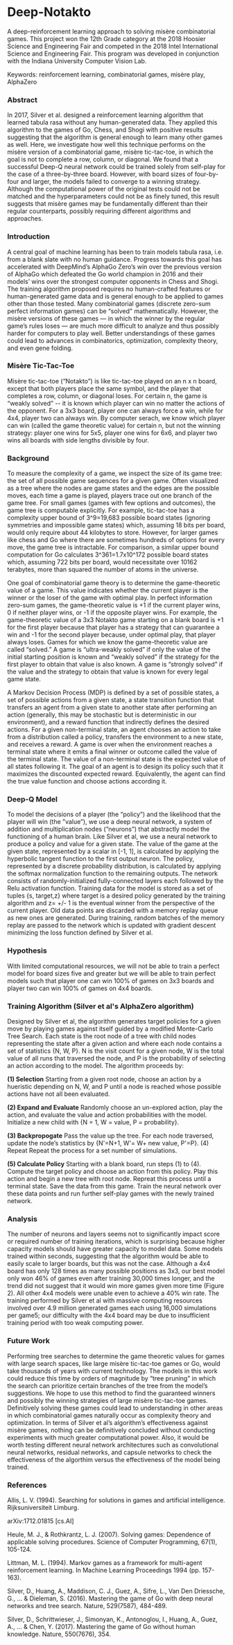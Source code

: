 # Deep-Notakto
A deep-reinforcement learning approach to solving mis&egrave;re
combinatorial games.
This project won the 12th Grade category at the 2018 Hoosier Science and
Engineering Fair and competed in the 2018 Intel International Science and Engineering Fair.
This program was developed in conjunction with the Indiana University
Computer Vision Lab.

Keywords: reinforcement learning, combinatorial games, mis&egrave;re
play, AlphaZero

### Abstract
In 2017, Silver et al. designed a reinforcement learning algorithm that
learned tabula rasa without any human-generated data. They applied this
algorithm to the games of Go, Chess, and Shogi with positive results
suggesting that the algorithm is general enough to learn many other
games as well. Here, we investigate how well this technique performs on
the misère version of a combinatorial game, misère tic-tac-toe, in which
the goal is not to complete a row, column, or diagonal. We found that a
successful Deep-Q neural network could be trained solely from self-play
for the case of a three-by-three board.  However, with board sizes of
four-by-four and larger, the models failed to converge to a winning
strategy. Although the computational power of the original tests could
not be matched and the hyperparameters could not be as finely tuned,
this result suggests that misère games may be fundamentally different
than their regular counterparts, possibly requiring different algorithms
and approaches.

### Introduction
A central goal of machine learning has been to train models tabula rasa,
i.e. from a blank slate with no human guidance. Progress towards this
goal has accelerated with DeepMind’s AlphaGo Zero’s win over the
previous version of AlphaGo which defeated the Go world champion in 2016
and their models’ wins over the strongest computer opponents in Chess
and Shogi. The training algorithm proposed requires no human-crafted
features or human-generated game data and is general enough to be
applied to games other than those tested. Many combinatorial games
(discrete zero-sum perfect information games) can be “solved"
mathematically. However, the misère versions of these games — in which
the winner by the regular game’s rules loses — are much more difficult
to analyze and thus possibly harder for computers to play well. Better
understandings of these games could lead to advances in combinatorics,
optimization, complexity theory, and even gene folding.

### Mis&egrave;re Tic-Tac-Toe
Misère tic-tac-toe (“Notakto”) is like tic-tac-toe played on an n x n
board, except that both players place the same symbol, and the player
that completes a row, column, or diagonal loses. For certain n, the game
is “weakly solved” -- it is known which player can win no matter the
actions of the opponent. For a 3x3 board, player one can always force a
win, while for 4x4, player two can always win. By computer serach, we
know which player can win (called the game theoretic value) for certain
n, but not the winning strategy: player one wins for 5x5, player one
wins for 6x6, and player two wins all boards with side lengths divisible
by four.

### Background
To measure the complexity of a game, we inspect the size of its game
tree: the set of all possible game sequences for a given game. Often
visualized as a tree where the nodes are game states and the edges are
the possible moves, each time a game is played, players trace out one
branch of the game tree. For small games (games with few options and
outcomes), the game tree is computable explicitly. For example,
tic-tac-toe has a complexity upper bound of 3^9=19,683 possible board
states (ignoring symmetries and impossible game states) which, assuming
18 bits per board, would only require about 44 kilobytes to store.
However, for larger games like chess and Go where there are sometimes
hundreds of options for every move, the game tree is intractable.
For comparison, a similar upper bound computation for Go calculates
3^361=1.7x10^172 possible board states which, assuming 722 bits per
board, would necessitate over 10162 terabytes, more than squared the
number of atoms in the universe.

One goal of combinatorial game theory is to determine the game-theoretic
value of a game. This value indicates whether the current player is the
winner or the loser of the game with optimal play. In perfect
information zero-sum games, the game-theoretic value is +1 if the
current player wins, 0 if neither player wins, or -1 if the opposite
player wins. For example, the game-theoretic value of a 3x3 Notakto game
starting on a blank board is +1 for the first player because that player
has a strategy that can guarantee a win and -1 for the second player
because, under optimal play, that player always loses. Games for which
we know the game-theoretic value are called “solved.” A game is
“ultra-weakly solved” if only the value of the initial starting position
is known and “weakly solved” if the strategy for the first player to
obtain that value is also known. A game  is “strongly solved” if the
value and the strategy to obtain that value is known for every legal
game state.

A Markov Decision Process (MDP) is defined by a set of possible states,
a set of possible actions from a given state, a state transition
function that transfers an agent from a given state to another state
after performing an action (generally, this may be stochastic but is
deterministic in our environment), and a reward function that indirectly
defines the desired actions. For a given non-terminal state, an agent
chooses an action to take from a distribution called a policy, transfers
the environment to a new state, and receives a reward. A game is over
when the environment reaches a terminal state where it emits a final
winner or outcome called the value of the terminal state. The value of a
non-terminal state is the expected value of all states following it. The
goal of an agent is to design its policy such that it maximizes the
discounted expected reward. Equivalently, the agent can find the true
value function and choose actions according it.

### Deep-Q Model
To model the decisions of a player (the “policy”) and the
likelihood that the player will win (the ”value”), we use a deep neural
network, a system of addition and multiplication nodes (”neurons”) that
abstractly model the functioning of a human brain. Like Silver et al,
we use a neural network to produce a policy and value for a given state.
The value of the game at the given state, represented by a scalar in
[-1, 1], is  calculated by applying the hyperbolic tangent function to
the first output neuron. The policy, represented by a discrete
probability distribution, is calculated by applying the softmax
normalization function to the remaining outputs. The network consists of
randomly-initialized fully-connected layers each followed by the Relu
activation function. Training data for the model is stored as a set of
tuples {s, target,z} where target is a desired policy generated by the
training algorithm and z= +/- 1 is the eventual winner from the
perspective of the current player. Old data points are discarded with a
memory replay queue as new ones are generated. During training, random
batches of the memory replay are passed to the network which is updated
with gradient descent minimizing the loss function defined by Silver et
al.

### Hypothesis
With limited computational resources, we will not be able to train a
perfect model for board sizes five and greater but we will be able to
train perfect models such that player one can win 100% of  games on 3x3
boards and player two can win 100% of games on 4x4 boards.

### Training Algorithm (Silver et al's AlphaZero algorithm)
Designed by Silver et al, the algorithm generates target policies for a
given move by playing games against itself guided by a modified
Monte-Carlo Tree Search. Each state is the root node of a tree with
child nodes representing the state after a given action and where each
node contains a set of statistics {N, W, P}. N is the visit count
for a given node, W is the total value of all runs that traversed the
node, and P is the probability of selecting an action according to the
model. The algorithm proceeds by:

__(1) Selection__ Starting from a given
root node, choose an action by a hueristic depending on N, W, and P
until a node is reached whose possible actions have not all been
evaluated.

__(2) Expand and Evaluate__ Randomly choose an un-explored action, play
the action, and evaluate the value and action probabilities with the
model. Initialize a new child with {N = 1, W = value, P = probability}.

__(3) Backpropogate__ Pass the value up the tree. For each node
traversed, update the node’s statistics by {N'=N+1, W'= W+ new value,
P'=P}. (4) Repeat Repeat the process for a set number of simulations.

__(5) Calculate Policy__ Starting with a blank board, run steps (1) to
(4). Compute the target policy and choose an action from this policy.
Play this action and begin a new tree with root node. Repreat this
process until a terminal state. Save the data from this game. Train the
neural network over these data points and run further self-play games
with the newly trained network.

### Analysis
The number of neurons and layers seems not to significantly impact score
or required number of training iterations, which is surprising because
higher capacity models should have greater capacity to model data. Some
models trained within seconds, suggesting that the algorithm would be
able to easily scale to larger boards, but this was not the case.
Although a 4x4 board has only 128 times as many possible positions as
3x3, our best model only won 46% of games even after training 30,000
times longer, and the trend did not suggest that it would win more games
given more time (Figure 2). All other 4x4 models were unable even to
achieve a 40% win rate. The training performed by Silver et al with
massive computing resources involved over 4.9 million generated games
each using 16,000 simulations per game5; our difficulty with the 4x4
board may be due to insufficient training period with too weak computing
power.

### Future Work
Performing tree searches to determine the game theoretic values for
games with large search spaces, like large misère tic-tac-toe games or
Go, would take thousands of years with current technology. The models in
this work could reduce this time by orders of magnitude by “tree
pruning” in which the search can prioritize certain branches of the tree
from the model’s suggestions. We hope to use this method to find the
guaranteed winners and possibly the winning strategies of large misère
tic-tac-toe games. Definitively solving these games could lead to
understanding in other areas in which combinatorial games naturally
occur as complexity theory and optimization. In terms of Silver et al’s
algorithm’s effectiveness against misère games, nothing can be
definitively concluded without conducting experiments with much greater
computational power. Also, it would be worth testing different neural
network architectures such as convolutional neural networks, residual
networks, and capsule networks to check the effectiveness of the
algorthim versus the effectiveness of the model being trained.

### References
Allis, L. V. (1994). Searching for solutions in games and artificial
intelligence. Rijksuniversiteit Limburg.

arXiv:1712.01815 [cs.AI]

Heule, M. J., & Rothkrantz, L. J. (2007). Solving games: Dependence of
applicable solving procedures. Science of Computer Programming, 67(1),
105-124.

Littman, M. L. (1994). Markov games as a framework for multi-agent
reinforcement learning. In Machine Learning Proceedings 1994
(pp. 157-163).

Silver, D., Huang, A., Maddison, C. J., Guez, A., Sifre, L., Van Den
Driessche, G., ... & Dieleman, S. (2016). Mastering the game of Go with
deep neural networks and tree search. Nature, 529(7587), 484-489.

Silver, D., Schrittwieser, J., Simonyan, K., Antonoglou, I., Huang, A.,
Guez, A., ... & Chen, Y. (2017). Mastering the game of Go without human
knowledge. Nature, 550(7676), 354.
